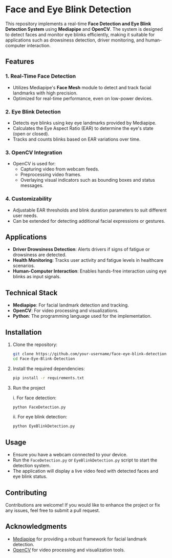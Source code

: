 # Face and Eye Blink Detection

This repository implements a real-time **Face Detection and Eye Blink Detection System** using **Mediapipe** and **OpenCV**. The system is designed to detect faces and monitor eye blinks efficiently, making it suitable for applications such as drowsiness detection, driver monitoring, and human-computer interaction.

## Features

### 1. Real-Time Face Detection
- Utilizes Mediapipe's **Face Mesh** module to detect and track facial landmarks with high precision.
- Optimized for real-time performance, even on low-power devices.

### 2. Eye Blink Detection
- Detects eye blinks using key eye landmarks provided by Mediapipe.
- Calculates the Eye Aspect Ratio (EAR) to determine the eye's state (open or closed).
- Tracks and counts blinks based on EAR variations over time.

### 3. OpenCV Integration
- OpenCV is used for:
  - Capturing video from webcam feeds.
  - Preprocessing video frames.
  - Overlaying visual indicators such as bounding boxes and status messages.

### 4. Customizability
- Adjustable EAR thresholds and blink duration parameters to suit different user needs.
- Can be extended for detecting additional facial expressions or gestures.

## Applications
- **Driver Drowsiness Detection**: Alerts drivers if signs of fatigue or drowsiness are detected.
- **Health Monitoring**: Tracks user activity and fatigue levels in healthcare scenarios.
- **Human-Computer Interaction**: Enables hands-free interaction using eye blinks as input signals.

## Technical Stack
- **Mediapipe**: For facial landmark detection and tracking.
- **OpenCV**: For video processing and visualizations.
- **Python**: The programming language used for the implementation.

## Installation

1. Clone the repository:
   ```bash
   git clone https://github.com/your-username/face-eye-blink-detection.git
   cd Face-Eye-Blink-Detection
   ```

2. Install the required dependencies:
   ```bash
   pip install -r requirements.txt
   ```

3. Run the project
   
   i. For face detection:
   ```bash
   python FaceDetection.py
   ```
   ii. For eye blink detection:
   ```bash
   python EyeBlinkDetection.py
   ```

## Usage
- Ensure you have a webcam connected to your device.
- Run the `FaceDetection.py` or `EyeBlinkDetection.py` script to start the detection system.
- The application will display a live video feed with detected faces and eye blink status.

## Contributing
Contributions are welcome! If you would like to enhance the project or fix any issues, feel free to submit a pull request.

## Acknowledgments
- [Mediapipe](https://mediapipe.dev) for providing a robust framework for facial landmark detection.
- [OpenCV](https://opencv.org) for video processing and visualization tools.
